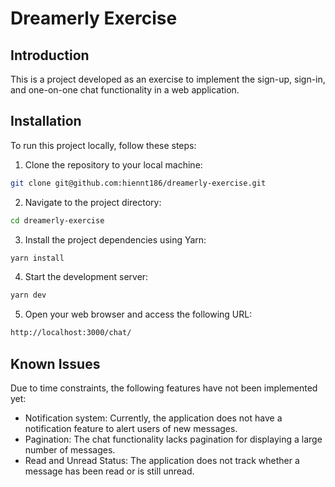 # Dreamerly Exercise

## Introduction

This is a project developed as an exercise to implement the sign-up, sign-in, and one-on-one chat functionality in a web application.

## Installation

To run this project locally, follow these steps:

1. Clone the repository to your local machine:

```bash
git clone git@github.com:hiennt186/dreamerly-exercise.git
```

2. Navigate to the project directory:

```bash
cd dreamerly-exercise
```

3. Install the project dependencies using Yarn:

```bash
yarn install
```

4. Start the development server:

```bash
yarn dev
```

5. Open your web browser and access the following URL:

```bash
http://localhost:3000/chat/
```

## Known Issues
Due to time constraints, the following features have not been implemented yet:

- Notification system: Currently, the application does not have a notification feature to alert users of new messages.
- Pagination: The chat functionality lacks pagination for displaying a large number of messages.
- Read and Unread Status: The application does not track whether a message has been read or is still unread.
